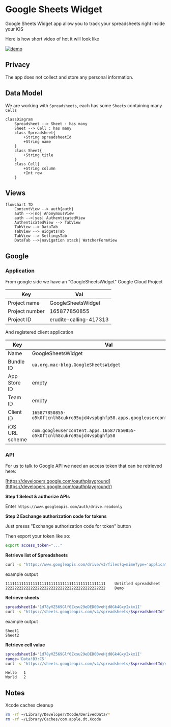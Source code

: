 # Google Sheets Widget

Google Sheets Widget app allow you to track your spreadsheets right inside your iOS

Here is how short video of hot it will look like

[![demo](https://img.youtube.com/vi/_TSAgsGCIwk/0.jpg)](https://www.youtube.com/watch?v=_TSAgsGCIwk)

## Privacy

The app does not collect and store any personal information.

## Data Model

We are working with `Spreadsheets`, each has some `Sheets` containing many `Cells`

```mermaid
classDiagram
    Spreadsheet --> Sheet : has many
    Sheet --> Cell : has many
    class Spreadsheet{
        +String spreadsheetId
        +String name
    }
    class Sheet{
        +String title
    }
    class Cell{
        +String column
        +Int row
    }
```

## Views

```mermaid
flowchart TD
    ContentView --> auth{auth}
    auth -->|no| AnonymousView
    auth -->|yes| AuthenticatedView
    AuthenticatedView --> TabView
    TabView --> DataTab
    TabView --> WidgetsTab
    TabView --> SettingsTab
    DataTab -->|navigation stack| WatcherFormView
```

## Google

### Application

From google side we have an "GoogleSheetsWidget" Google Cloud Project

| Key            | Val                    |
| -------------- | ---------------------- |
| Project name   | GoogleSheetsWidget     |
| Project number | 165877850855           |
| Project ID     | erudite-calling-417313 |

And registered client application

| Key            | Val                                                                        |
| -------------- | -------------------------------------------------------------------------- |
| Name           | GoogleSheetsWidget                                                         |
| Bundle ID      | `ua.org.mac-blog.GoogleSheetsWidget`                                       |
| App Store ID   | empty                                                                      |
| Team ID        | empty                                                                      |
| Client ID      | `165877850855-o5k0ftcnlh8cukro95ujd4vspbghfp58.apps.googleusercontent.com` |
| iOS URL scheme | `com.googleusercontent.apps.165877850855-o5k0ftcnlh8cukro95ujd4vspbghfp58` |

### API

For us to talk to Google API we need an access token that can be retrieved here:

[https://developers.google.com/oauthplayground](https://developers.google.com/oauthplayground/)

**Step 1 Select & authorize APIs**

Enter `https://www.googleapis.com/auth/drive.readonly`

**Step 2 Exchange authorization code for tokens**

Just presss "Exchange authorization code for token" button

Then export your token like so:

```bash
export access_token="..."
```

**Retrieve list of Spreadsheets**

```bash
curl -s "https://www.googleapis.com/drive/v3/files?q=mimeType='application/vnd.google-apps.spreadsheet'" -H "Authorization: Bearer $access_token" | jq -r ".files[] | [.id, .name] | @tsv"
```

example output

```log
11111111111111111111111111111111111111111111	Untitled spreadsheet
22222222222222222222222222222222222222222222    Demo
```

**Retrieve sheets**

```bash
spreadsheetId='1d78yVZ569Glf0Zxsu29eDED00veHjd8Gk4GxyIxkx1I'
curl -s "https://sheets.googleapis.com/v4/spreadsheets/$spreadsheetId" -H "Authorization: Bearer $access_token" | jq -r '.sheets[].properties.title'
```

example output

```
Sheet1
Sheet2
```

**Retrieve cell value**

```bash
spreadsheetId='1d78yVZ569Glf0Zxsu29eDED00veHjd8Gk4GxyIxkx1I'
range='Data!B3:C5'
curl -s "https://sheets.googleapis.com/v4/spreadsheets/$spreadsheetId/values/$range" -H "Authorization: Bearer $access_token" | jq -r ".values[] | @tsv"
```

```
Hello   1
World   2
```

## Notes

Xcode caches cleanup

```bash
rm -rf ~/Library/Developer/Xcode/DerivedData/*
rm -rf ~/Library/Caches/com.apple.dt.Xcode
```
